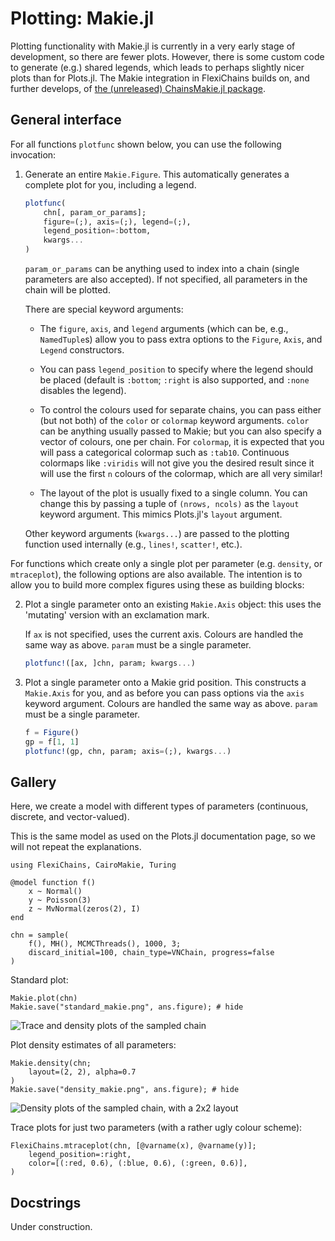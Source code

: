 # Plotting: Makie.jl

Plotting functionality with Makie.jl is currently in a very early stage of development, so there are fewer plots.
However, there is some custom code to generate (e.g.) shared legends, which leads to perhaps slightly nicer plots than for Plots.jl.
The Makie integration in FlexiChains builds on, and further develops, of [the (unreleased) ChainsMakie.jl package](https://simonsteiger.github.io/ChainsMakie.jl/dev/).

## General interface

For all functions `plotfunc` shown below, you can use the following invocation:

1. Generate an entire `Makie.Figure`. This automatically generates a complete plot for you, including a legend.

   ```julia
   plotfunc(
       chn[, param_or_params];
       figure=(;), axis=(;), legend=(;),
       legend_position=:bottom,
       kwargs...
   )
   ```

   `param_or_params` can be anything used to index into a chain (single parameters are also accepted).
   If not specified, all parameters in the chain will be plotted.

   There are special keyword arguments:

    - The `figure`, `axis`, and `legend` arguments (which can be, e.g., `NamedTuple`s) allow you to pass extra options to the `Figure`, `Axis`, and `Legend` constructors.

    - You can pass `legend_position` to specify where the legend should be placed (default is `:bottom`; `:right` is also supported, and `:none` disables the legend).

    - To control the colours used for separate chains, you can pass either (but not both) of the `color` or `colormap` keyword arguments. `color` can be anything usually passed to Makie; but you can also specify a vector of colours, one per chain. For `colormap`, it is expected that you will pass a categorical colormap such as `:tab10`. Continuous colormaps like `:viridis` will not give you the desired result since it will use the first `n` colours of the colormap, which are all very similar!

    - The layout of the plot is usually fixed to a single column. You can change this by passing a tuple of `(nrows, ncols)` as the `layout` keyword argument. This mimics Plots.jl's `layout` argument.

   Other keyword arguments (`kwargs...`) are passed to the plotting function used internally (e.g., `lines!`, `scatter!`, etc.).

For functions which create only a single plot per parameter (e.g. `density`, or `mtraceplot`), the following options are also available.
The intention is to allow you to build more complex figures using these as building blocks:

2. Plot a single parameter onto an existing `Makie.Axis` object: this uses the 'mutating' version with an exclamation mark.

   If `ax` is not specified, uses the current axis. Colours are handled the same way as above. `param` must be a single parameter.

   ```julia
   plotfunc!([ax, ]chn, param; kwargs...)
   ```

3. Plot a single parameter onto a Makie grid position. This constructs a `Makie.Axis` for you, and as before you can pass options via the `axis` keyword argument. Colours are handled the same way as above. `param` must be a single parameter.

   ```julia
   f = Figure()
   gp = f[1, 1]
   plotfunc!(gp, chn, param; axis=(;), kwargs...)
   ```

## Gallery

Here, we create a model with different types of parameters (continuous, discrete, and vector-valued).

This is the same model as used on the Plots.jl documentation page, so we will not repeat the explanations.

```@example 1
using FlexiChains, CairoMakie, Turing

@model function f()
    x ~ Normal()
    y ~ Poisson(3)
    z ~ MvNormal(zeros(2), I)
end

chn = sample(
    f(), MH(), MCMCThreads(), 1000, 3;
    discard_initial=100, chain_type=VNChain, progress=false
)
```

Standard plot:

```@example 1
Makie.plot(chn)
Makie.save("standard_makie.png", ans.figure); # hide
```

![Trace and density plots of the sampled chain](standard_makie.png)

Plot density estimates of all parameters:

```@example 1
Makie.density(chn;
    layout=(2, 2), alpha=0.7
)
Makie.save("density_makie.png", ans.figure); # hide
```

![Density plots of the sampled chain, with a 2x2 layout](density_makie.png)

Trace plots for just two parameters (with a rather ugly colour scheme):

```@example 1
FlexiChains.mtraceplot(chn, [@varname(x), @varname(y)];
    legend_position=:right,
    color=[(:red, 0.6), (:blue, 0.6), (:green, 0.6)],
)
```

## Docstrings

Under construction.
